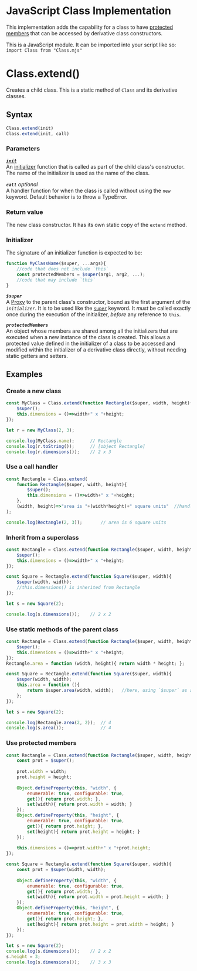 # JavaScript Class Implementation

This implementation adds the capability for a class to have [protected members](#readme-protected) that can be accessed by derivative class constructors.

This is a JavaScript module. It can be imported into your script like so: `import Class from "Class.mjs"`

# Class.extend()

Creates a child class. This is a static method of `Class` and its derivative classes.

## Syntax

```javascript
Class.extend(init)
Class.extend(init, call)
```

### Parameters

[**<code>*init*</code>**](#readme-initializer)  
An [initializer](#readme-initializer) function that is called as part of the child class's constructor. The name of the initializer is used as the name of the class.

**<code>*call*</code>** *optional*  
A handler function for when the class is called without using the `new` keyword. Default behavior is to throw a TypeError.

### Return value

The new class constructor. It has its own static copy of the `extend` method.

<a name="readme-initializer"></a>
### Initializer

The signature of an initializer function is expected to be:
```javascript
function MyClassName($super, ...args){
	//code that does not include `this`
	const protectedMembers = $super(arg1, arg2, ...);
	//code that may include `this`
}
```

**<code>*$super*</code>**  
A [Proxy](https://developer.mozilla.org/en-US/docs/Web/JavaScript/Reference/Global_Objects/Proxy) to the parent class's constructor, bound as the first argument of the *<code>initializer</code>*. It is to be used like the [`super`](https://developer.mozilla.org/en-US/docs/Web/JavaScript/Reference/Operators/super) keyword. It *must* be called exactly once during the execution of the initializer, *before* any reference to `this`.

<a name="readme-protected"></a>
**<code>*protectedMembers*</code>**  
An object whose members are shared among all the initializers that are executed when a new instance of the class is created. This allows a protected value defined in the initializer of a class to be accessed and modified within the initializer of a derivative class directly, without needing static getters and setters.

## Examples

### Create a new class

```javascript
const MyClass = Class.extend(function Rectangle($super, width, height){
	$super();
	this.dimensions = ()=>width+" x "+height;
});

let r = new MyClass(2, 3);

console.log(MyClass.name);		// Rectangle
console.log(r.toString());		// [object Rectangle]
console.log(r.dimensions());	// 2 x 3
```

### Use a call handler

```javascript
const Rectangle = Class.extend(
	function Rectangle($super, width, height){
		$super();
		this.dimensions = ()=>width+" x "+height;
	},
	(width, height)=>"area is "+(width*height)+" square units"	//handler for when Rectangle() is called without using `new`
);

console.log(Rectangle(2, 3));		// area is 6 square units
```

### Inherit from a superclass

```javascript
const Rectangle = Class.extend(function Rectangle($super, width, height){
	$super();
	this.dimensions = ()=>width+" x "+height;
});

const Square = Rectangle.extend(function Square($super, width){
	$super(width, width);
	//this.dimensions() is inherited from Rectangle
});

let s = new Square(2);

console.log(s.dimensions());	// 2 x 2
```

### Use static methods of the parent class

```javascript
const Rectangle = Class.extend(function Rectangle($super, width, height){
	$super();
	this.dimensions = ()=>width+" x "+height;
});
Rectangle.area = function (width, height){ return width * height; };

const Square = Rectangle.extend(function Square($super, width){
	$super(width, width);
	this.area = function (){
		return $super.area(width, width);	//here, using `$super` as an object is equivalent to using `Rectangle`
	};
});

let s = new Square(2);

console.log(Rectangle.area(2, 2));	// 4
console.log(s.area());				// 4
```

### Use protected members

```javascript
const Rectangle = Class.extend(function Rectangle($super, width, height){
	const prot = $super();
	
	prot.width = width;
	prot.height = height;
	
	Object.defineProperty(this, "width", {
		enumerable: true, configurable: true,
		get(){ return prot.width; },
		set(width){ return prot.width = width; }
	});
	Object.defineProperty(this, "height", {
		enumerable: true, configurable: true,
		get(){ return prot.height; },
		set(height){ return prot.height = height; }
	});
	
	this.dimensions = ()=>prot.width+" x "+prot.height;
});

const Square = Rectangle.extend(function Square($super, width){
	const prot = $super(width, width);
	
	Object.defineProperty(this, "width", {
		enumerable: true, configurable: true,
		get(){ return prot.width; },
		set(width){ return prot.width = prot.height = width; }
	});
	Object.defineProperty(this, "height", {
		enumerable: true, configurable: true,
		get(){ return prot.height; },
		set(height){ return prot.height = prot.width = height; }
	});
});

let s = new Square(2);
console.log(s.dimensions());	// 2 x 2
s.height = 3;
console.log(s.dimensions());	// 3 x 3
```
